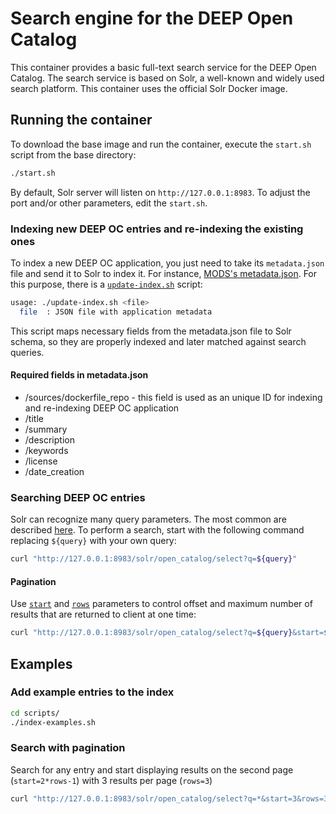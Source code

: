 # Search engine for the DEEP Open Catalog
This container provides a basic full-text search service for the DEEP Open Catalog. The search service is based on Solr, a well-known and widely used search platform. This container uses the official Solr Docker image.

## Running the container
To download the base image and run the container, execute the `start.sh` script from the base directory:
```bash
./start.sh
```

By default, Solr server will listen on `http://127.0.0.1:8983`. To adjust the port and/or other parameters, edit the `start.sh`.

### Indexing new DEEP OC entries and re-indexing the existing ones
To index a new DEEP OC application, you just need to take its `metadata.json` file and send it to Solr to index it. For instance, [MODS's metadata.json](https://github.com/deephdc/DEEP-OC-mods/blob/master/metadata.json). For this purpose, there is a [`update-index.sh`](https://github.com/deephdc/oc-search-engine/blob/master/scripts/update-index.sh) script:

```bash
usage: ./update-index.sh <file>
  file  : JSON file with application metadata
```

This script maps necessary fields from the metadata.json file to Solr schema, so they are properly indexed and later matched against search queries.

#### Required fields in metadata.json
* /sources/dockerfile_repo - this field is used as an unique ID for indexing and re-indexing DEEP OC application
* /title
* /summary
* /description
* /keywords
* /license
* /date_creation

### Searching DEEP OC entries
Solr can recognize many query parameters. The most common are described [here](https://lucene.apache.org/solr/guide/8_1/common-query-parameters.html). To perform a search, start with the following command replacing `${query}` with your own query:
```bash
curl "http://127.0.0.1:8983/solr/open_catalog/select?q=${query}"
```

#### Pagination
Use [`start`](https://lucene.apache.org/solr/guide/8_1/common-query-parameters.html#start-parameter) and [`rows`](https://lucene.apache.org/solr/guide/8_1/common-query-parameters.html#rows-parameter) parameters to control offset and maximum number of results that are returned to client at one time:
```bash
curl "http://127.0.0.1:8983/solr/open_catalog/select?q=${query}&start=${start}&rows=${rows}"
```

## Examples
### Add example entries to the index
```bash
cd scripts/
./index-examples.sh
```
### Search with pagination
Search for any entry and start displaying results on the second page (`start=2*rows-1`) with 3 results per page (`rows=3`)
```bash
curl "http://127.0.0.1:8983/solr/open_catalog/select?q=*&start=3&rows=3"
```
